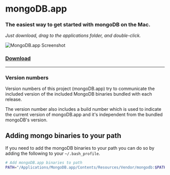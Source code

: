 # mongoDB.app

### The easiest way to get started with mongoDB on the Mac.
_Just download, drag to the applications folder, and double-click._

![MongoDB.app Screenshot](https://raw.githubusercontent.com/gcollazo/mongodbapp/master/screenshot.png)

### [Download](http://gcollazo.github.io/mongodbapp)

---

### Version numbers

Version numbers of this project (mongoDB.app) try to communicate the included version of the included MongoDB binaries bundled with each release.

The version number also includes a build number which is used to indicate the current version of mongoDB.app and it's independent from the bundled mongoDB's version.

## Adding mongo binaries to your path
If you need to add the mongoDB binaries to your path you can do so by adding the following to your `~/.bash_profile`.

```bash
# Add mongoDB.app binaries to path
PATH="/Applications/MongoDB.app/Contents/Resources/Vendor/mongodb:$PATH"
```
